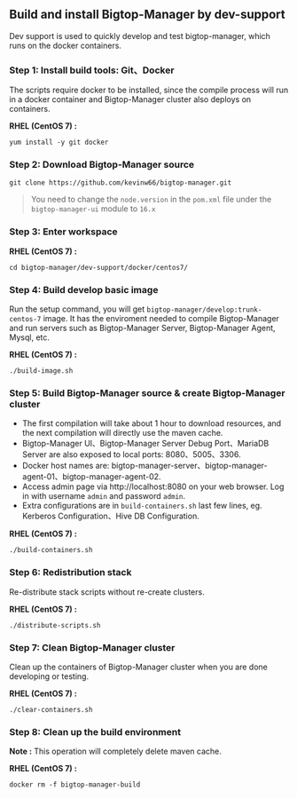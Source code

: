 <!--
Licensed under the Apache License, Version 2.0 (the "License");
you may not use this file except in compliance with the License.
You may obtain a copy of the License at

    http://www.apache.org/licenses/LICENSE-2.0

Unless required by applicable law or agreed to in writing, software
distributed under the License is distributed on an "AS IS" BASIS,
WITHOUT WARRANTIES OR CONDITIONS OF ANY KIND, either express or implied.
See the License for the specific language governing permissions and
limitations under the License.
-->
## Build and install Bigtop-Manager by dev-support
Dev support is used to quickly develop and test bigtop-manager, which runs on the docker containers.

### **Step 1**: Install build tools: Git、Docker
The scripts require docker to be installed, since the compile process will run in a docker container and Bigtop-Manager cluster also deploys on containers.

**RHEL (CentOS 7) :**
```shell
yum install -y git docker
```
### **Step 2**: Download Bigtop-Manager source
```shell
git clone https://github.com/kevinw66/bigtop-manager.git
```
> You need to change the `node.version` in the `pom.xml` file under the `bigtop-manager-ui` module to `16.x`

### **Step 3**: Enter workspace
**RHEL (CentOS 7) :**
```shell
cd bigtop-manager/dev-support/docker/centos7/
```
### **Step 4**: Build develop basic image
Run the setup command, you will get `bigtop-manager/develop:trunk-centos-7` image. It has the enviroment needed to compile Bigtop-Manager and run servers such as Bigtop-Manager Server, Bigtop-Manager Agent, Mysql, etc.

**RHEL (CentOS 7) :**
```shell
./build-image.sh
```
### **Step 5**: Build Bigtop-Manager source & create Bigtop-Manager cluster
* The first compilation will take about 1 hour to download resources, and the next compilation will directly use the maven cache.
* Bigtop-Manager UI、Bigtop-Manager Server Debug Port、MariaDB Server are also exposed to local ports: 8080、5005、3306.
* Docker host names are: bigtop-manager-server、bigtop-manager-agent-01、bigtop-manager-agent-02.
* Access admin page via http://localhost:8080 on your web browser. Log in with username `admin` and password `admin`.
* Extra configurations are in `build-containers.sh` last few lines, eg. Kerberos Configuration、Hive DB Configuration.

**RHEL (CentOS 7) :**
```shell
./build-containers.sh
```
### **Step 6**: Redistribution stack
Re-distribute stack scripts without re-create clusters.

**RHEL (CentOS 7) :**
```shell
./distribute-scripts.sh
```
### **Step 7**: Clean Bigtop-Manager cluster
Clean up the containers of Bigtop-Manager cluster when you are done developing or testing.

**RHEL (CentOS 7) :**
```shell
./clear-containers.sh
```
### Step 8: Clean up the build environment
**Note :** This operation will completely delete maven cache.

**RHEL (CentOS 7) :**
```shell
docker rm -f bigtop-manager-build
```

